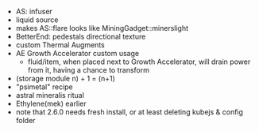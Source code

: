 - AS: infuser
- liquid source
- makes AS::flare looks like MiningGadget::minerslight
- BetterEnd: pedestals directional texture
- custom Thermal Augments
- AE Growth Accelerator custom usage
    - fluid/item, when placed next to Growth Accelerator, will drain power from it, having a chance to transform
- (storage module n) + 1 = (n+1)
- "psimetal" recipe
- astral mineralis ritual
- Ethylene(mek) earlier
- note that 2.6.0 needs fresh install, or at least deleting kubejs & config folder
